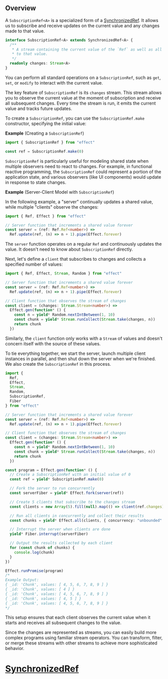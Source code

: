 ## Overview

A `SubscriptionRef<A>` is a specialized form of a [SynchronizedRef](/docs/state-management/synchronizedref/). It allows us to subscribe and receive updates on the current value and any changes made to that value.

```ts showLineNumbers=false
interface SubscriptionRef<A> extends SynchronizedRef<A> {
  /**
   * A stream containing the current value of the `Ref` as well as all changes
   * to that value.
   */
  readonly changes: Stream<A>
}
```

You can perform all standard operations on a `SubscriptionRef`, such as `get`, `set`, or `modify` to interact with the current value.

The key feature of `SubscriptionRef` is its `changes` stream. This stream allows you to observe the current value at the moment of subscription and receive all subsequent changes. Every time the stream is run, it emits the current value and tracks future updates.

To create a `SubscriptionRef`, you can use the `SubscriptionRef.make` constructor, specifying the initial value:

**Example** (Creating a `SubscriptionRef`)

```ts twoslash
import { SubscriptionRef } from "effect"

const ref = SubscriptionRef.make(0)
```

`SubscriptionRef` is particularly useful for modeling shared state when multiple observers need to react to changes. For example, in functional reactive programming, the `SubscriptionRef` could represent a portion of the application state, and various observers (like UI components) would update in response to state changes.

**Example** (Server-Client Model with `SubscriptionRef`)

In the following example, a "server" continually updates a shared value, while multiple "clients" observe the changes:

```ts twoslash
import { Ref, Effect } from "effect"

// Server function that increments a shared value forever
const server = (ref: Ref.Ref<number>) =>
  Ref.update(ref, (n) => n + 1).pipe(Effect.forever)
```

The `server` function operates on a regular `Ref` and continuously updates the value. It doesn't need to know about `SubscriptionRef` directly.

Next, let's define a `client` that subscribes to changes and collects a specified number of values:

```ts twoslash
import { Ref, Effect, Stream, Random } from "effect"

// Server function that increments a shared value forever
const server = (ref: Ref.Ref<number>) =>
  Ref.update(ref, (n) => n + 1).pipe(Effect.forever)

// Client function that observes the stream of changes
const client = (changes: Stream.Stream<number>) =>
  Effect.gen(function* () {
    const n = yield* Random.nextIntBetween(1, 10)
    const chunk = yield* Stream.runCollect(Stream.take(changes, n))
    return chunk
  })
```

Similarly, the `client` function only works with a `Stream` of values and doesn't concern itself with the source of these values.

To tie everything together, we start the server, launch multiple client instances in parallel, and then shut down the server when we're finished. We also create the `SubscriptionRef` in this process.

```ts twoslash
import {
  Ref,
  Effect,
  Stream,
  Random,
  SubscriptionRef,
  Fiber
} from "effect"

// Server function that increments a shared value forever
const server = (ref: Ref.Ref<number>) =>
  Ref.update(ref, (n) => n + 1).pipe(Effect.forever)

// Client function that observes the stream of changes
const client = (changes: Stream.Stream<number>) =>
  Effect.gen(function* () {
    const n = yield* Random.nextIntBetween(1, 10)
    const chunk = yield* Stream.runCollect(Stream.take(changes, n))
    return chunk
  })

const program = Effect.gen(function* () {
  // Create a SubscriptionRef with an initial value of 0
  const ref = yield* SubscriptionRef.make(0)

  // Fork the server to run concurrently
  const serverFiber = yield* Effect.fork(server(ref))

  // Create 5 clients that subscribe to the changes stream
  const clients = new Array(5).fill(null).map(() => client(ref.changes))

  // Run all clients in concurrently and collect their results
  const chunks = yield* Effect.all(clients, { concurrency: "unbounded" })

  // Interrupt the server when clients are done
  yield* Fiber.interrupt(serverFiber)

  // Output the results collected by each client
  for (const chunk of chunks) {
    console.log(chunk)
  }
})

Effect.runPromise(program)
/*
Example Output:
{ _id: 'Chunk', values: [ 4, 5, 6, 7, 8, 9 ] }
{ _id: 'Chunk', values: [ 4 ] }
{ _id: 'Chunk', values: [ 4, 5, 6, 7, 8, 9 ] }
{ _id: 'Chunk', values: [ 4, 5 ] }
{ _id: 'Chunk', values: [ 4, 5, 6, 7, 8, 9 ] }
*/
```

This setup ensures that each client observes the current value when it starts and receives all subsequent changes to the value.

Since the changes are represented as streams, you can easily build more complex programs using familiar stream operators. You can transform, filter, or merge these streams with other streams to achieve more sophisticated behavior.

# [SynchronizedRef](https://effect.website/docs/state-management/synchronizedref/)
